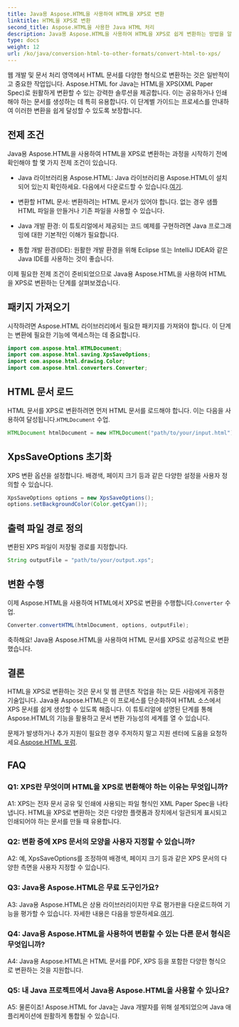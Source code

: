 ```yaml
---
title: Java용 Aspose.HTML을 사용하여 HTML을 XPS로 변환
linktitle: HTML을 XPS로 변환
second_title: Aspose.HTML을 사용한 Java HTML 처리
description: Java용 Aspose.HTML을 사용하여 HTML을 XPS로 쉽게 변환하는 방법을 알아보세요. 크로스 플랫폼 문서를 쉽게 만듭니다.
type: docs
weight: 12
url: /ko/java/conversion-html-to-other-formats/convert-html-to-xps/
---
```

웹 개발 및 문서 처리 영역에서 HTML 문서를 다양한 형식으로 변환하는 것은 일반적이고 중요한 작업입니다. Aspose.HTML for Java는 HTML을 XPS(XML Paper Spec)로 원활하게 변환할 수 있는 강력한 솔루션을 제공합니다. 이는 공유하거나 인쇄해야 하는 문서를 생성하는 데 특히 유용합니다. 이 단계별 가이드는 프로세스를 안내하여 이러한 변환을 쉽게 달성할 수 있도록 보장합니다.

## 전제 조건

Java용 Aspose.HTML을 사용하여 HTML을 XPS로 변환하는 과정을 시작하기 전에 확인해야 할 몇 가지 전제 조건이 있습니다.

-  Java 라이브러리용 Aspose.HTML: Java 라이브러리용 Aspose.HTML이 설치되어 있는지 확인하세요. 다음에서 다운로드할 수 있습니다.[여기](https://releases.aspose.com/html/java/).

- 변환할 HTML 문서: 변환하려는 HTML 문서가 있어야 합니다. 없는 경우 샘플 HTML 파일을 만들거나 기존 파일을 사용할 수 있습니다.

- Java 개발 환경: 이 튜토리얼에서 제공되는 코드 예제를 구현하려면 Java 프로그래밍에 대한 기본적인 이해가 필요합니다.

- 통합 개발 환경(IDE): 원활한 개발 환경을 위해 Eclipse 또는 IntelliJ IDEA와 같은 Java IDE를 사용하는 것이 좋습니다.

이제 필요한 전제 조건이 준비되었으므로 Java용 Aspose.HTML을 사용하여 HTML을 XPS로 변환하는 단계를 살펴보겠습니다.

## 패키지 가져오기

시작하려면 Aspose.HTML 라이브러리에서 필요한 패키지를 가져와야 합니다. 이 단계는 변환에 필요한 기능에 액세스하는 데 중요합니다.

```java
import com.aspose.html.HTMLDocument;
import com.aspose.html.saving.XpsSaveOptions;
import com.aspose.html.drawing.Color;
import com.aspose.html.converters.Converter;
```

## HTML 문서 로드

 HTML 문서를 XPS로 변환하려면 먼저 HTML 문서를 로드해야 합니다. 이는 다음을 사용하여 달성됩니다.`HTMLDocument` 수업.

```java
HTMLDocument htmlDocument = new HTMLDocument("path/to/your/input.html");
```

## XpsSaveOptions 초기화

XPS 변환 옵션을 설정합니다. 배경색, 페이지 크기 등과 같은 다양한 설정을 사용자 정의할 수 있습니다.

```java
XpsSaveOptions options = new XpsSaveOptions();
options.setBackgroundColor(Color.getCyan());
```

## 출력 파일 경로 정의

변환된 XPS 파일이 저장될 경로를 지정합니다.

```java
String outputFile = "path/to/your/output.xps";
```

## 변환 수행

 이제 Aspose.HTML을 사용하여 HTML에서 XPS로 변환을 수행합니다.`Converter` 수업.

```java
Converter.convertHTML(htmlDocument, options, outputFile);
```

축하해요! Java용 Aspose.HTML을 사용하여 HTML 문서를 XPS로 성공적으로 변환했습니다.

## 결론

HTML을 XPS로 변환하는 것은 문서 및 웹 콘텐츠 작업을 하는 모든 사람에게 귀중한 기술입니다. Java용 Aspose.HTML은 이 프로세스를 단순화하여 HTML 소스에서 XPS 문서를 쉽게 생성할 수 있도록 해줍니다. 이 튜토리얼에 설명된 단계를 통해 Aspose.HTML의 기능을 활용하고 문서 변환 가능성의 세계를 열 수 있습니다.

 문제가 발생하거나 추가 지원이 필요한 경우 주저하지 말고 지원 센터에 도움을 요청하세요.[Aspose.HTML 포럼](https://forum.aspose.com/).

## FAQ

### Q1: XPS란 무엇이며 HTML을 XPS로 변환해야 하는 이유는 무엇입니까?

A1: XPS는 전자 문서 공유 및 인쇄에 사용되는 파일 형식인 XML Paper Spec을 나타냅니다. HTML을 XPS로 변환하는 것은 다양한 플랫폼과 장치에서 일관되게 표시되고 인쇄되어야 하는 문서를 만들 때 유용합니다.

### Q2: 변환 중에 XPS 문서의 모양을 사용자 지정할 수 있습니까?

A2: 예, XpsSaveOptions를 조정하여 배경색, 페이지 크기 등과 같은 XPS 문서의 다양한 측면을 사용자 지정할 수 있습니다.

### Q3: Java용 Aspose.HTML은 무료 도구인가요?

 A3: Java용 Aspose.HTML은 상용 라이브러리이지만 무료 평가판을 다운로드하여 기능을 평가할 수 있습니다. 자세한 내용은 다음을 방문하세요.[여기](https://releases.aspose.com/html/java).

### Q4: Java용 Aspose.HTML을 사용하여 변환할 수 있는 다른 문서 형식은 무엇입니까?

A4: Java용 Aspose.HTML은 HTML 문서를 PDF, XPS 등을 포함한 다양한 형식으로 변환하는 것을 지원합니다.

### Q5: 내 Java 프로젝트에서 Java용 Aspose.HTML을 사용할 수 있나요?

A5: 물론이죠! Aspose.HTML for Java는 Java 개발자를 위해 설계되었으며 Java 애플리케이션에 원활하게 통합될 수 있습니다.
